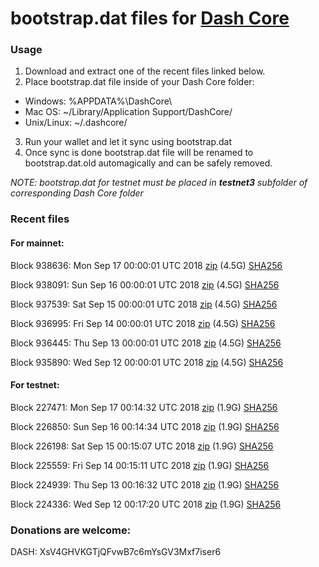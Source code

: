 # bootstrap.dat files for [Dash Core](https://www.dash.org)

### Usage

1. Download and extract one of the recent files linked below.
2. Place bootstrap.dat file inside of your Dash Core folder:
 - Windows: %APPDATA%\DashCore\
 - Mac OS: ~/Library/Application Support/DashCore/
 - Unix/Linux: ~/.dashcore/
3. Run your wallet and let it sync using bootstrap.dat
4. Once sync is done bootstrap.dat file will be renamed to bootstrap.dat.old automagically and can be safely removed.

_NOTE: bootstrap.dat for testnet must be placed in **testnet3** subfolder of corresponding Dash Core folder_

### Recent files

#### For mainnet:

Block 938636: Mon Sep 17 00:00:01 UTC 2018 [zip](https://dash-bootstrap.ams3.digitaloceanspaces.com/mainnet/2018-09-17/bootstrap.dat.zip) (4.5G) [SHA256](https://dash-bootstrap.ams3.digitaloceanspaces.com/mainnet/2018-09-17/sha256.txt)

Block 938091: Sun Sep 16 00:00:01 UTC 2018 [zip](https://dash-bootstrap.ams3.digitaloceanspaces.com/mainnet/2018-09-16/bootstrap.dat.zip) (4.5G) [SHA256](https://dash-bootstrap.ams3.digitaloceanspaces.com/mainnet/2018-09-16/sha256.txt)

Block 937539: Sat Sep 15 00:00:01 UTC 2018 [zip](https://dash-bootstrap.ams3.digitaloceanspaces.com/mainnet/2018-09-15/bootstrap.dat.zip) (4.5G) [SHA256](https://dash-bootstrap.ams3.digitaloceanspaces.com/mainnet/2018-09-15/sha256.txt)

Block 936995: Fri Sep 14 00:00:01 UTC 2018 [zip](https://dash-bootstrap.ams3.digitaloceanspaces.com/mainnet/2018-09-14/bootstrap.dat.zip) (4.5G) [SHA256](https://dash-bootstrap.ams3.digitaloceanspaces.com/mainnet/2018-09-14/sha256.txt)

Block 936445: Thu Sep 13 00:00:01 UTC 2018 [zip](https://dash-bootstrap.ams3.digitaloceanspaces.com/mainnet/2018-09-13/bootstrap.dat.zip) (4.5G) [SHA256](https://dash-bootstrap.ams3.digitaloceanspaces.com/mainnet/2018-09-13/sha256.txt)

Block 935890: Wed Sep 12 00:00:01 UTC 2018 [zip](https://dash-bootstrap.ams3.digitaloceanspaces.com/mainnet/2018-09-12/bootstrap.dat.zip) (4.5G) [SHA256](https://dash-bootstrap.ams3.digitaloceanspaces.com/mainnet/2018-09-12/sha256.txt)


#### For testnet:

Block 227471: Mon Sep 17 00:14:32 UTC 2018 [zip](https://dash-bootstrap.ams3.digitaloceanspaces.com/testnet/2018-09-17/bootstrap.dat.zip) (1.9G) [SHA256](https://dash-bootstrap.ams3.digitaloceanspaces.com/testnet/2018-09-17/sha256.txt)

Block 226850: Sun Sep 16 00:14:34 UTC 2018 [zip](https://dash-bootstrap.ams3.digitaloceanspaces.com/testnet/2018-09-16/bootstrap.dat.zip) (1.9G) [SHA256](https://dash-bootstrap.ams3.digitaloceanspaces.com/testnet/2018-09-16/sha256.txt)

Block 226198: Sat Sep 15 00:15:07 UTC 2018 [zip](https://dash-bootstrap.ams3.digitaloceanspaces.com/testnet/2018-09-15/bootstrap.dat.zip) (1.9G) [SHA256](https://dash-bootstrap.ams3.digitaloceanspaces.com/testnet/2018-09-15/sha256.txt)

Block 225559: Fri Sep 14 00:15:11 UTC 2018 [zip](https://dash-bootstrap.ams3.digitaloceanspaces.com/testnet/2018-09-14/bootstrap.dat.zip) (1.9G) [SHA256](https://dash-bootstrap.ams3.digitaloceanspaces.com/testnet/2018-09-14/sha256.txt)

Block 224939: Thu Sep 13 00:16:32 UTC 2018 [zip](https://dash-bootstrap.ams3.digitaloceanspaces.com/testnet/2018-09-13/bootstrap.dat.zip) (1.9G) [SHA256](https://dash-bootstrap.ams3.digitaloceanspaces.com/testnet/2018-09-13/sha256.txt)

Block 224336: Wed Sep 12 00:17:20 UTC 2018 [zip](https://dash-bootstrap.ams3.digitaloceanspaces.com/testnet/2018-09-12/bootstrap.dat.zip) (1.9G) [SHA256](https://dash-bootstrap.ams3.digitaloceanspaces.com/testnet/2018-09-12/sha256.txt)


### Donations are welcome:

DASH: XsV4GHVKGTjQFvwB7c6mYsGV3Mxf7iser6
